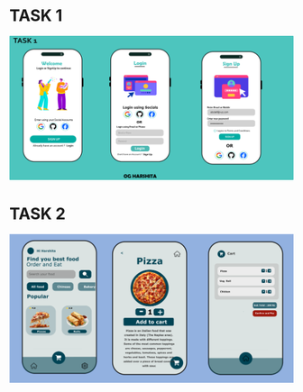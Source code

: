 

# TASK 1
![Signin WorkFlow CODESF](Task1/COMPLETED.png)
# TASK 2
![Signin WorkFlow CODESF](Task2/output.png)


